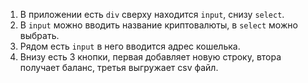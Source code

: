 1) В приложении есть `div` сверху находится `input`, снизу `select`.
2) В `input` можно вводить название криптовалюты, в `select` можно выбрать.
3) Рядом есть `input` в него вводится адрес кошелька.
4) Внизу есть 3 кнопки, первая добавляет новую строку, втора получает баланс, третья выгружает csv файл.
